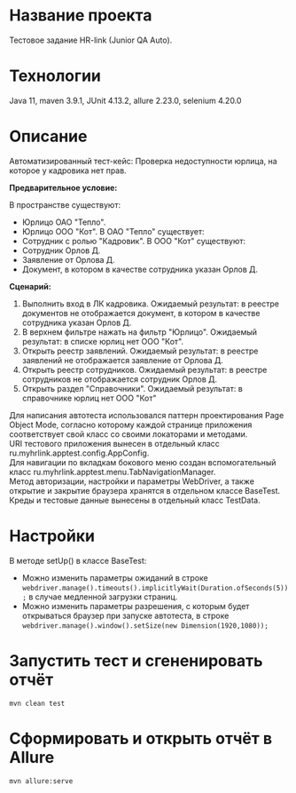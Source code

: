 # Название проекта

Тестовое задание HR-link (Junior QA Auto).

# Технологии

Java 11, maven 3.9.1, JUnit 4.13.2, allure 2.23.0, selenium 4.20.0

# Описание

Автоматизированный тест-кейс: Проверка недоступности юрлица, на которое у кадровика нет прав.

**Предварительное условие:**

В пространстве существуют:
* Юрлицо ОАО "Тепло".
* Юрлицо ООО "Кот".
В ОАО "Тепло" существует:
* Сотрудник с ролью "Кадровик".
В ООО "Кот" существуют:
* Сотрудник Орлов Д.
* Заявление от Орлова Д.
* Документ, в котором в качестве сотрудника указан Орлов Д.

**Сценарий:**

1. Выполнить вход в ЛК кадровика.
   Ожидаемый результат: в реестре документов не отображается документ, в котором в качестве сотрудника указан Орлов Д.
2. В верхнем фильтре нажать на фильтр "Юрлицо".
   Ожидаемый результат: в списке юрлиц нет ООО "Кот".
3. Открыть реестр заявлений.
   Ожидаемый результат: в реестре заявлений не отображается заявление от Орлова Д.
4. Открыть реестр сотрудников.
   Ожидаемый результат: в реестре сотрудников не отображается сотрудник Орлов Д.
5. Открыть раздел "Справочники".
   Ожидаемый результат: в справочнике юрлиц нет ООО "Кот"

  Для написания автотеста использовался паттерн проектирования Page Object Mode, согласно которому каждой странице приложения соответствует свой класс со своими локаторами и методами.  
  URI тестового приложения вынесен в отдельный класс ru.myhrlink.apptest.config.AppConfig.  
  Для навигации по вкладкам бокового меню создан вспомогательный класс ru.myhrlink.apptest.menu.TabNavigationManager.  
  Метод авторизации, настройки и параметры WebDriver, а также открытие и закрытие браузера хранятся в отдельном классе BaseTest.  
  Креды и тестовые данные вынесены в отдельный класс TestData.

# Настройки

В методе setUp() в классе BaseTest:
- Можно изменить параметры ожиданий в строке `webdriver.manage().timeouts().implicitlyWait(Duration.ofSeconds(5));` в случае медленной загрузки страниц.
- Можно изменить параметры разрешения, с которым будет открываться браузер при запуске автотеста, в строке `webdriver.manage().window().setSize(new Dimension(1920,1080));`

# Запустить тест и сгененировать отчёт

`mvn clean test`

# Сформировать и открыть отчёт в Allure

`mvn allure:serve`